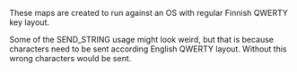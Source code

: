 These maps are created to run against an OS with regular Finnish QWERTY key
layout.

Some of the SEND_STRING usage might look weird, but that is because characters
need to be sent according English QWERTY layout. Without this wrong characters
would be sent.

